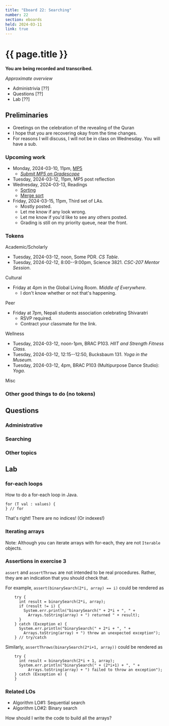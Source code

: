 ```yaml
---
title: "Eboard 22: Searching"
number: 22
section: eboards
held: 2024-03-11
link: true
---
```

# {{ page.title }}

**You are being recorded and transcribed.**

_Approximate overview_

* Administrivia [??]
* Questions [??]
* Lab [??]

Preliminaries
-------------

* Greetings on the celebration of the revealing of the Quran
* I hope that you are recovering okay from the time changes.
* For reasons I will discuss, I will not be in class on Wednesday. You
  will have a sub.

### Upcoming work

* Monday, 2024-03-10, 11pm, [MP5](../mps/mp05)
    * [_Submit MP5 on Gradescope_](https://www.gradescope.com/courses/690101/assignments/4180584/)
* Tuesday, 2024-03-12, 11pm, MP5 post reflection
* Wednesday, 2024-03-13, Readings
    * [Sorting](../readings/sorting)
    * [Merge sort](../readings/mergesort)
* Friday, 2024-03-15, 11pm, Third set of LAs.
    * Mostly posted. 
    * Let me know if any look wrong.
    * Let me know if you'd like to see any others posted.
    * Grading is still on my priority queue, near the front.

### Tokens

Academic/Scholarly

* Tuesday, 2024-03-12, noon, Some PDR.
  _CS Table_.
* Tuesday, 2024-02-12, 8:00--9:00pm, Science 3821.
  _CSC-207 Mentor Session_.

Cultural

* Friday at 4pm in the Global Living Room.
  _Middle of Everywhere_.
    * I don't know whether or not that's happening.

Peer

* Friday at 7pm, Nepali students association celebrating Shivaratri
    * RSVP required.
    * Contract your classmate for the link.

Wellness

* Tuesday, 2024-03-12, noon-1pm, BRAC P103.
  _HIIT and Strength Fitness Class._
* Tuesday, 2024-03-12, 12:15--12:50, Bucksbaum 131.
  _Yoga in the Museum._
* Tuesday, 2024-03-12, 4pm, BRAC P103 (Multipurpose Dance Studio):
  _Yoga_.

Misc

### Other good things to do (no tokens)

Questions
---------

### Administrative

### Searching

### Other topics

Lab
---

### for-each loops

How to do a for-each loop in Java.

```
for (T val : values) {
} // for
```

That's right! There are no indices! (Or indexes!)

### Iterating arrays

Note: Although you can iterate arrays with for-each, they are not
`Iterable` objects.

### Assertions in exercise 3

`assert` and `assertThrows` are not intended to be real procedures.
Rather, they are an indication that you should check that.

For example, `assert(binarySearch(2*i, array) == i)` could be rendered
as

        try {
          int result = binarySearch(2*i, array);
          if (result != i) {
            System.err.println("binarySearch(" + 2*i + ", " + 
              Arrays.toString(array) + ") returned " + result);
          }
        } catch (Exception e) {
          System.err.println("binarySearch(" + 2*i + ", " +
            Arrays.toString(array) + ") threw an unexpected exception");
        } // try/catch

Similarly, `assertThrows(binarySearch(2*i+1, array))` could be rendered as

        try {
          int result = binarySearch(2*i + 1, array);
          System.err.println("binarySearch(" + (2*i+1) + ", " +
              Arrays.toString(array) + ") failed to throw an exception");
        } catch (Exception e) {
        }

### Related LOs

* Algorithm LO#1: Sequential search
* Algorithm LO#2: Binary search

How should I write the code to build all the arrays?


